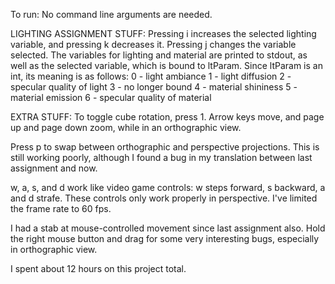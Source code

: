 To run: No command line arguments are needed.

LIGHTING ASSIGNMENT STUFF:
Pressing i increases the selected lighting variable, and pressing k decreases it. Pressing j changes the variable selected. The variables for lighting and material are printed to stdout, as well as the selected variable, which is bound to ltParam. Since ltParam is an int, its meaning is as follows:
0 - light ambiance
1 - light diffusion
2 - specular quality of light
3 - no longer bound
4 - material shininess
5 - material emission
6 - specular quality of material

EXTRA STUFF:
To toggle cube rotation, press 1. Arrow keys move, and page up and page down zoom, while in an orthographic view.

Press p to swap between orthographic and perspective projections. This is still working poorly, although I found a bug in my translation between last assignment and now.

w, a, s, and d work like video game controls: w steps forward, s backward, a and d strafe. These controls only work properly in perspective. I've limited the frame rate to 60 fps.

I had a stab at mouse-controlled movement since last assignment also. Hold the right mouse button and drag for some very interesting bugs, especially in orthographic view.

I spent about 12 hours on this project total.
